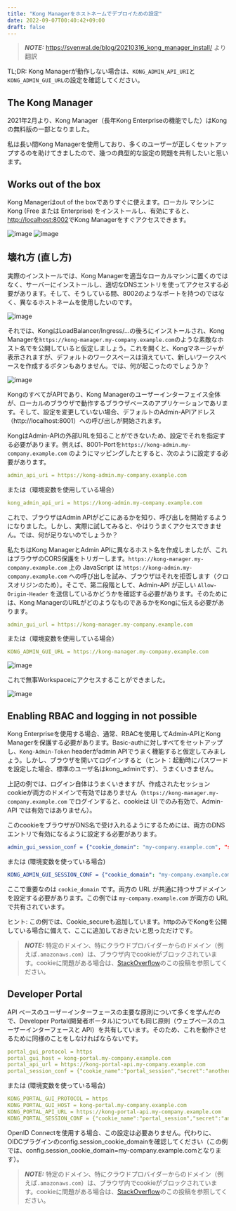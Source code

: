 ```yaml
---
title: "Kong Managerをホストネームでデプロイための設定"
date: 2022-09-07T00:40:42+09:00
draft: false
---
```


> **_NOTE:_** https://svenwal.de/blog/20210316_kong_manager_install/ より翻訳

TL;DR: Kong Managerが動作しない場合は、`KONG_ADMIN_API_URI`と`KONG_ADMIN_GUI_URL`の設定を確認してください。

## The Kong Manager

2021年2月より、Kong Manager（長年Kong Enterpriseの機能でした）はKongの無料版の一部となりました。

私は長い間Kong Managerを使用しており、多くのユーザーが正しくセットアップするのを助けてきましたので、幾つの典型的な設定の問題を共有したいと思います。

## Works out of the box

Kong Managerはout of the boxでありすぐに使えます。ローカル マシンに Kong (Free または Enterprise) をインストールし、有効にすると、 <http://localhost:8002>でKong Managerをすぐアクセスできます。

![image](https://svenwal.de/img/Kong_Manager_localhost.jpeg)
![image](https://svenwal.de/img/Kong_Manager_diagram_localhost.jpeg)

## 壊れ方 (直し方)

実際のインストールでは、Kong Managerを適当なローカルマシンに置くのではなく、サーバーにインストールし、適切なDNSエントリを使ってアクセスする必要があります。そして、そうしている間、8002のようなポートを持つのではなく、異なるホストネームを使用したいのです。

![image](https://svenwal.de/img/Kong_Manager_behind_loadbalancer.jpeg)

それでは、KongはLoadBalancer/Ingress/...の後ろにインストールされ、Kong Managerを`https://kong-manager.my-company.example.com`のような素敵なホスト名でを公開していると仮定しましょう。これを開くと、Kongマネージャが表示されますが、デフォルトのワークスペースは消えていて、新しいワークスペースを作成するボタンもありません。では、何が起こったのでしょうか？

![image](https://svenwal.de/img/Kong_Manager_broken.jpeg)

KongのすべてがAPIであり、Kong Managerのユーザーインターフェイス全体が、ローカルのブラウザで動作するブラウザベースのアプリケーションであリます。そして、設定を変更していない場合、デフォルトのAdmin-APIアドレス（http://localhost:8001）への呼び出しが開始されます。

KongはAdmin-APIの外部URLを知ることができないため、設定でそれを指定する必要があります。例えば、8001-Portを`https://kong-admin.my-company.example.com` のようにマッピングしたとすると、次のように設定する必要があります。

```YAML
admin_api_uri = https://kong-admin.my-company.example.com
```

または（環境変数を使用している場合）

```YAML
kong_admin_api_uri = https://kong-admin.my-company.example.com
```

これで、ブラウザはAdmin APIがどこにあるかを知り、呼び出しを開始するようになりました。しかし、実際に試してみると、やはりうまくアクセスできません。では、何が足りないのでしょうか？

私たちはKong ManagerとAdmin APIに異なるホスト名を作成しましたが、これはブラウザのCORS保護をトリガーします。`https://kong-manager.my-company.example.com` 上の JavaScript は `https://kong-admin.my-company.example.com` への呼び出しを試み、ブラウザはそれを拒否します（クロスオリジンのため）。そこで、第二段階として、Admin-API が正しい `Allow-Origin-Header` を送信しているかどうかを確認する必要があります。そのためには、Kong ManagerのURLがどのようなものであるかをKongに伝える必要があります。

```YAML
admin_gui_url = https://kong-manager.my-company.example.com
```

または（環境変数を使用している場合）

```YAML
KONG_ADMIN_GUI_URL = https://kong-manager.my-company.example.com
```

![image](https://svenwal.de/img/Kong_Manager_behind_loadbalancer.jpeg)

これで無事Workspaceにアクセスすることができました。

![image](https://svenwal.de/img/Kong_Manager_working.jpeg)

## Enabling RBAC and logging in not possible

Kong Enterpriseを使用する場合、通常、RBACを使用してAdmin-APIとKong Managerを保護する必要があります。Basic-authに対しすべてをセットアップし、`Kong-Admin-Token` headerがadmin APIでうまく機能すると仮定してみましょう。しかし、ブラウザを開いてログインすると（ヒント：起動時にパスワードを設定した場合、標準のユーザ名はkong_adminです）、うまくいきません。

上記の例では、ログイン自体はうまくいきますが、作成されたセッションcookieが両方のドメインで有効ではありません（`https://kong-manager.my-company.example.com` でログインすると、cookieは UI でのみ有効で、Admin-API では有効ではありません）。

このcookieをブラウザがDNS名で受け入れるようにするためには、両方のDNSエントリで有効になるように設定する必要があります。

```YAML
admin_gui_session_conf = {"cookie_domain": "my-company.example.com", "secret": "your-random-secret", "cookie_secure":false} 
```

または (環境変数を使っている場合)

```YAML
KONG_ADMIN_GUI_SESSION_CONF = {"cookie_domain": "my-company.example.com", "secret": "your-random-secret", "cookie_secure": false}.
```

ここで重要なのは `cookie_domain` です。両方の URL が共通に持つサブドメインを設定する必要があります。この例では `my-company.example.com` が両方の URL で共有されています。

ヒント: この例では、Cookie_secureも追加しています。httpのみでKongを公開している場合に備えて、ここに追加しておきたいと思っただけです。

> **_NOTE:_** 特定のドメイン、特にクラウドプロバイダーからのドメイン（例えば`.amazonaws.com`）は、ブラウザ内でcookieがブロックされています。cookieに問題がある場合は、[StackOverflow](https://stackoverflow.com/questions/43520667/cookies-are-not-being-set-for-amazonaws-com-in-chrome-57-and-58-browsers)のこの投稿を参照してください。

## Developer Portal

API ベースのユーザーインターフェースの主要な原則について多くを学んだので、Developer Portal(開発者ポータル)についても同じ原則（ウェブベースのユーザーインターフェースと API）を共有しています。そのため、これを動作させるために同様のことをしなければならないです。

```YAML
portal_gui_protocol = https
portal_gui_host = kong-portal.my-company.example.com
portal_api_url = https://kong-portal-api.my-company.example.com
portal_session_conf = {"cookie_name":"portal_session","secret":"another-random-secret","cookie_secure":false,"cookie_domain":"my-company.example.com"} 
```

または (環境変数を使っている場合)

```YAML
KONG_PORTAL_GUI_PROTOCOL = https
KONG_PORTAL_GUI_HOST = kong-portal.my-company.example.com
KONG_PORTAL_API_URL = https://kong-portal-api.my-company.example.com
KONG_PORTAL_SESSION_CONF = {"cookie_name":"portal_session","secret":"another-random-secret","cookie_secure":false,"cookie_domain":"my-company.example.com"} 
```

OpenID Connectを使用する場合、この設定は必要ありません。代わりに、OIDCプラグインのconfig.session_cookie_domainを確認してください（この例では、config.session_cookie_domain=my-company.example.comとなります）。

> **_NOTE:_** 特定のドメイン、特にクラウドプロバイダーからのドメイン（例えば`.amazonaws.com`）は、ブラウザ内でcookieがブロックされています。cookieに問題がある場合は、[StackOverflow](https://stackoverflow.com/questions/43520667/cookies-are-not-being-set-for-amazonaws-com-in-chrome-57-and-58-browsers)のこの投稿を参照してください。
